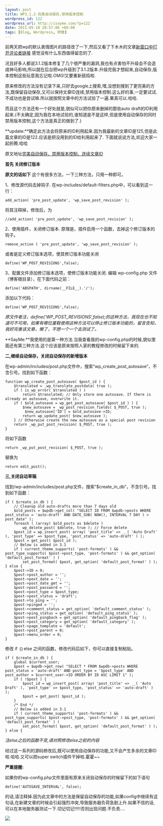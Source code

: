 ```yaml
--- 
layout: post
title: WP3.1.2-完美自动保存,禁用版本控制
wordpress_id: 122
wordpress_url: http://isayme.com/?p=122
date: 2011-05-10 20:57:06 +08:00
tags: [Blog, Wordpress, 转载]
---
```

前两天把wp的默认表情图片的路径改了一下,然后又看了下木木的文章[新窗口中打开评论者链接](http://immmmm.com/jquery-notes-open-comment-link-new-window.html) 感觉没有什么东西值得留恋的了.

况且好多人都说3.1.2版本修复了几个很严重的漏洞,我也有点害怕不升级会不会造成神马影响,所以就在后台把wp升级到了3.1.2版本.升级完我才想起来,自动保存,版本控制这些玩意我忘记啦.OMG!又要重新鼓捣啦.

原来修改的方法没有记录下来,只好去google上搜索,嘿,没想到搜到了更完美的方法,既保留自动保存,又可以保持文章ID连续,禁用版本控制.这么好的事,一定要试试.不成功也是尝试嘛.所以就按照文章中的方法试验了一遍.果真可以.哈哈.

而且这个方法还有一个好处就是,貌似可以把你原来删掉的那些auto draft的ID利用起来.(不太确定,因为我在本地试验的,谁知道是不是这样,但是使用自动保存的同时禁用版本控制,这个方法是真正的做到了.)

**update:**确定此方法会将原来的ID利用起来.因为我最新的文章ID是125,但是此篇文章的ID是122.应该是把没用到的ID给利用起来了.
下面就说说方法,欢迎大家一起折腾.哈哈

原文地址[完美自动保存、禁用版本控制、连续文章ID](http://www.jiechic.com/archives/perfect-auto-save-disable-version-control-continuous-article-id.html)

**首先 关闭修订版本**

**原文的话如下**
这个有很多方法，一下三种方法，只用一种即可。

1、修改源代码去掉钩子.
在wp-includes/default-filters.php中，可以看到这一行：

    add_action( 'pre_post_update', 'wp_save_post_revision' );
    
将其注释掉，修改后，为

    //add_action( 'pre_post_update', 'wp_save_post_revision' );
    
2、使用插件，关闭修订版本.
原理是，插件启用一个函数，去掉这个修订版本的钩子。

    remove_action ( 'pre_post_update', 'wp_save_post_revision' );
    
或者是定义修订版本选项，使其修订版本功能关闭

    define('WP_POST_REVISIONS',false);
    
3、配置文件添加修订版本选项，使修订版本功能关闭.
编辑 wp-config.php 文件（博客根目录），在下面代码之前：

    define('ABSPATH', dirname(__FILE__).'/');
    
添加以下代码：

    define('WP_POST_REVISIONS',false);
    
*原文作者注，define('WP\_POST\_REVISIONS',false);的这种方法，我现在也不知道可不可用，如果有哪位童鞋使用这种方法可以停止修订版本功能的，留言告知，我好完善该文章，懒了，不想一个一个去测试了。*

**SayMe:**我使用的是第一种方法.当我查看我的wp-config.php的时候,貌似里面还有第三种方法.这个应该是原来按照人家的教程修改的时候留下来的.

**二,继续自动保存，关闭自动保存的新增版本**

在wp-admin/includes/post.php文件中，搜索”wp\_create\_post\_autosave”，不含引号。找到如下函数：

    function wp_create_post_autosave( $post_id ) {
        $translated = _wp_translate_postdata( true );
        if ( is_wp_error( $translated ) )
            return $translated; // Only store one autosave. If there is already an autosave, overwrite it.
        if ( $old_autosave = wp_get_post_autosave( $post_id ) ) {
            $new_autosave = _wp_post_revision_fields( $_POST, true );
             $new_autosave['ID'] = $old_autosave->ID;
            return wp_update_post( $new_autosave );
        } // Otherwise create the new autosave as a special post revision
        return _wp_put_post_revision( $_POST, true );
    }
将如下函数

    return _wp_put_post_revision( $_POST, true );
替换为

    return edit_post();

**三,关闭自动草稿**

找到/wp-admin/includes/post.php文件，搜索”$create\_in\_db”，不含引号。找到如下函数：

    if ( $create_in_db ) {
        // Cleanup old auto-drafts more than 7 days old
        $old_posts = $wpdb->get_col( "SELECT ID FROM $wpdb->posts WHERE post_status = 'auto-draft' AND DATE_SUB( NOW(), INTERVAL 7 DAY ) > post_date" );
        foreach ( (array) $old_posts as $delete )
            wp_delete_post( $delete, true ); // Force delete
        $post_id = wp_insert_post( array( 'post_title' => __( 'Auto Draft' ), 'post_type' => $post_type, 'post_status' => 'auto-draft' ) );
        $post = get_post( $post_id );
        // Below is added in 3.1
        if ( current_theme_supports( 'post-formats' ) && post_type_supports( $post->post_type, 'post-formats' ) && get_option( 'default_post_format' ) )
            set_post_format( $post, get_option( 'default_post_format' ) );
    } else {
        $post->ID = 0;
        $post->post_author = '';
        $post->post_date = '';
        $post->post_date_gmt = '';
        $post->post_password = '';
        $post->post_type = $post_type;
        $post->post_status = 'draft';
        $post->to_ping = '';
        $post->pinged = '';
        $post->comment_status = get_option( 'default_comment_status' );
        $post->ping_status = get_option( 'default_ping_status' );
        $post->post_pingback = get_option( 'default_pingback_flag' );
        $post->post_category = get_option( 'default_category' );
        $post->page_template = 'default';
        $post->post_parent = 0;
        $post->menu_order = 0;
    }
修改 if ｛｝else 之间的函数，修改代码后如下，你可以直接复制粘贴。

    if ( $create_in_db ) {
        global $current_user;
        $post = $wpdb->get_row( "SELECT * FROM $wpdb->posts WHERE post_status = 'auto-draft' AND post_type = '$post_type' AND post_author = $current_user->ID ORDER BY ID ASC LIMIT 1" );
        if ( !$post ) {
            $post_id = wp_insert_post( array( 'post_title' => __( 'Auto Draft' ), 'post_type' => $post_type, 'post_status' => 'auto-draft' ) );
            $post = get_post( $post_id );
        }
        /* End */
        // Below is added in 3.1
        if ( current_theme_supports( 'post-formats' ) && post_type_supports( $post->post_type, 'post-formats' ) && get_option( 'default_post_format' ) )
            set_post_format( $post, get_option( 'default_post_format' ) );
    } else {

*注else之后的函数不变,请对照修改else之前的内容*

经过这一系列的源码修改后,既可以使用自动保存的功能,又不会产生多余的文章ID啦.哈哈.又可以把super switch插件干掉啦.霍霍~~

**严重提醒:**

如果你的wp-config.php文件里面有原来关闭自动保存的时候留下的如下语句

    define('AUTOSAVE_INTERVAL', false);
的话,请注释掉.因为此文章中的方法是保留自动保存的功能,如果config中继续有这句话,在新建文章的时候会引起强烈冲突,导致服务器负荷急剧上升.如果不信的话,可以在本地服务器测试一下.切记切记!!!!!否则出现问题.不负责....

![](http://i.imgur.com/fViez.png)
